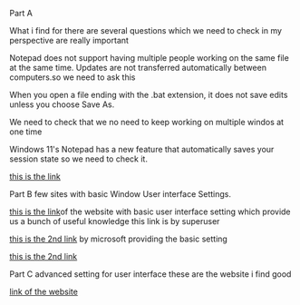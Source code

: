 Part A 

What i find for there are several questions which we need to check in my perspective are really important

 Notepad does not support having multiple people working on the same file at the same time. Updates are not transferred automatically between computers.so we need to ask this

  When you open a file ending with the .bat extension, it does not save edits unless you choose Save As.

  We need to check that we no need to keep working on multiple windos at one time 

  
Windows 11's Notepad has a new feature that automatically saves your session state so we need to check it.

[this is the link](https://superuser.com/questions/951598/notepad-is-there-a-setting-to-stop-from-asking-me-to-save-on-exit)








Part B few sites with basic Window User interface   Settings.





[this is the link](https://www.informit.com/articles/article.aspx?p=2437429)of the website with basic user interface setting which provide us a bunch of useful knowledge this link is by superuser



[this is the 2nd link](https://support.microsoft.com/en-us/windows/system-configuration-tools-in-windows-f8a49657-b038-43b8-82d3-28bea0c5666b) by microsoft providing the basic setting 


[this is the 2nd link](https://support.parsec.app/hc/en-us/articles/32381443626516-All-Advanced-Configuration-Options)


Part C advanced setting for user interface these are the website i find good


[link of the website](https://help.salesforce.com/s/articleView?id=xcloud.customize_ui_settings.htm&type=5)

